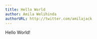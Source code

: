 ```yaml
---
title: Hello World
author: Amila Welihinda
authorURL: http://twitter.com/amilajack
---
```


Hello World!

